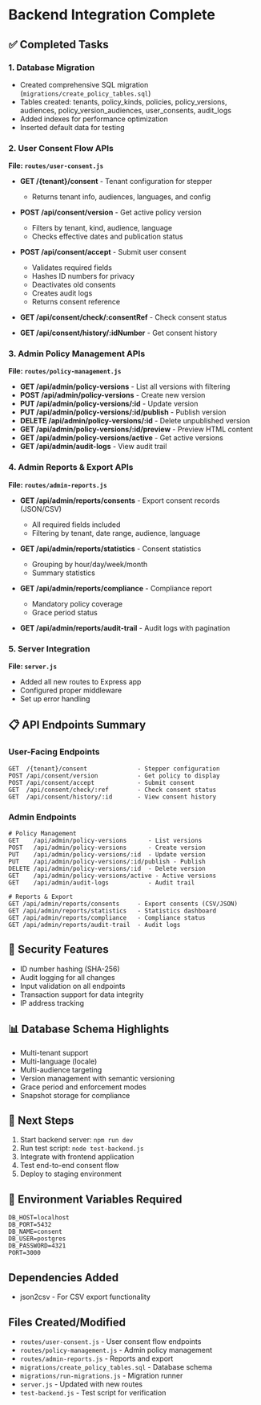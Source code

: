 # Backend Integration Complete

## ✅ Completed Tasks

### 1. Database Migration
- Created comprehensive SQL migration (`migrations/create_policy_tables.sql`)
- Tables created: tenants, policy_kinds, policies, policy_versions, audiences, policy_version_audiences, user_consents, audit_logs
- Added indexes for performance optimization
- Inserted default data for testing

### 2. User Consent Flow APIs
**File: `routes/user-consent.js`**

- **GET /{tenant}/consent** - Tenant configuration for stepper
  - Returns tenant info, audiences, languages, and config
  
- **POST /api/consent/version** - Get active policy version
  - Filters by tenant, kind, audience, language
  - Checks effective dates and publication status
  
- **POST /api/consent/accept** - Submit user consent
  - Validates required fields
  - Hashes ID numbers for privacy
  - Deactivates old consents
  - Creates audit logs
  - Returns consent reference
  
- **GET /api/consent/check/:consentRef** - Check consent status
- **GET /api/consent/history/:idNumber** - Get consent history

### 3. Admin Policy Management APIs
**File: `routes/policy-management.js`**

- **GET /api/admin/policy-versions** - List all versions with filtering
- **POST /api/admin/policy-versions** - Create new version
- **PUT /api/admin/policy-versions/:id** - Update version
- **PUT /api/admin/policy-versions/:id/publish** - Publish version
- **DELETE /api/admin/policy-versions/:id** - Delete unpublished version
- **GET /api/admin/policy-versions/:id/preview** - Preview HTML content
- **GET /api/admin/policy-versions/active** - Get active versions
- **GET /api/admin/audit-logs** - View audit trail

### 4. Admin Reports & Export APIs
**File: `routes/admin-reports.js`**

- **GET /api/admin/reports/consents** - Export consent records (JSON/CSV)
  - All required fields included
  - Filtering by tenant, date range, audience, language
  
- **GET /api/admin/reports/statistics** - Consent statistics
  - Grouping by hour/day/week/month
  - Summary statistics
  
- **GET /api/admin/reports/compliance** - Compliance report
  - Mandatory policy coverage
  - Grace period status
  
- **GET /api/admin/reports/audit-trail** - Audit logs with pagination

### 5. Server Integration
**File: `server.js`**
- Added all new routes to Express app
- Configured proper middleware
- Set up error handling

## 📋 API Endpoints Summary

### User-Facing Endpoints
```
GET  /{tenant}/consent              - Stepper configuration
POST /api/consent/version           - Get policy to display
POST /api/consent/accept            - Submit consent
GET  /api/consent/check/:ref        - Check consent status
GET  /api/consent/history/:id       - View consent history
```

### Admin Endpoints
```
# Policy Management
GET    /api/admin/policy-versions      - List versions
POST   /api/admin/policy-versions      - Create version
PUT    /api/admin/policy-versions/:id  - Update version
PUT    /api/admin/policy-versions/:id/publish - Publish
DELETE /api/admin/policy-versions/:id  - Delete version
GET    /api/admin/policy-versions/active - Active versions
GET    /api/admin/audit-logs           - Audit trail

# Reports & Export
GET /api/admin/reports/consents     - Export consents (CSV/JSON)
GET /api/admin/reports/statistics   - Statistics dashboard
GET /api/admin/reports/compliance   - Compliance status
GET /api/admin/reports/audit-trail  - Audit logs
```

## 🔐 Security Features
- ID number hashing (SHA-256)
- Audit logging for all changes
- Input validation on all endpoints
- Transaction support for data integrity
- IP address tracking

## 📊 Database Schema Highlights
- Multi-tenant support
- Multi-language (locale)
- Multi-audience targeting
- Version management with semantic versioning
- Grace period and enforcement modes
- Snapshot storage for compliance

## 🚀 Next Steps
1. Start backend server: `npm run dev`
2. Run test script: `node test-backend.js`
3. Integrate with frontend application
4. Test end-to-end consent flow
5. Deploy to staging environment

## 📝 Environment Variables Required
```env
DB_HOST=localhost
DB_PORT=5432
DB_NAME=consent
DB_USER=postgres
DB_PASSWORD=4321
PORT=3000
```

## Dependencies Added
- json2csv - For CSV export functionality

## Files Created/Modified
- `routes/user-consent.js` - User consent flow endpoints
- `routes/policy-management.js` - Admin policy management
- `routes/admin-reports.js` - Reports and export
- `migrations/create_policy_tables.sql` - Database schema
- `migrations/run-migrations.js` - Migration runner
- `server.js` - Updated with new routes
- `test-backend.js` - Test script for verification
